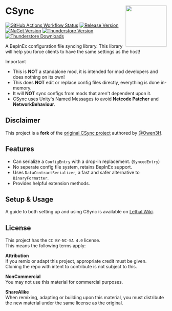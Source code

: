 # CSync [<img align="right" width="128" height="128" src="https://github.com/lc-sigurd/CSync/raw/main/CSync/assets/icons/icon.png">](https://thunderstore.io/c/lethal-company/p/Sigurd/CSync/)

[![GitHub Actions Workflow Status](https://img.shields.io/github/actions/workflow/status/lc-sigurd/CSync/build.yml?style=for-the-badge&logo=github)](https://github.com/lc-sigurd/CSync/actions/workflows/build.yml)
[![Release Version](https://img.shields.io/github/v/release/lc-sigurd/CSync?style=for-the-badge&logo=github)](https://github.com/lc-sigurd/CSync/releases)
[![NuGet Version](https://img.shields.io/nuget/v/Sigurd.BepInEx.CSync?style=for-the-badge&logo=nuget)](https://nuget.org/packages/Sigurd.BepInEx.CSync)
[![Thunderstore Version](https://img.shields.io/thunderstore/v/Sigurd/CSync?style=for-the-badge&logo=thunderstore&logoColor=white)](https://thunderstore.io/c/lethal-company/p/Sigurd/CSync/)
[![Thunderstore Downloads](https://img.shields.io/thunderstore/dt/Sigurd/CSync?style=for-the-badge&logo=thunderstore&logoColor=white)](https://thunderstore.io/c/lethal-company/p/Sigurd/CSync/)

A BepInEx configuration file syncing library.
This library will help you force clients to have the same settings as the host!

> [!IMPORTANT]
> - This is **NOT** a standalone mod, it is intended for mod developers and does nothing on its own!<br>
> - This does **NOT** edit or replace config files directly, everything is done in-memory.<br>
> - It will **NOT** sync configs from mods that aren't dependent upon it.<br>
> - CSync uses Unity's Named Messages to avoid **Netcode Patcher** and **NetworkBehaviour**.

## Disclaimer

This project is a **fork** of the [original CSync project](https://github.com/Owen3H/CSync) authored by
[@Owen3H](https://github.com/Owen3H).

## Features
- Can serialize a `ConfigEntry` with a drop-in replacement. (`SyncedEntry`)
- No seperate config file system, retains BepInEx support.
- Uses `DataContractSerializer`, a fast and safer alternative to `BinaryFormatter`.
- Provides helpful extension methods.

## Setup & Usage
A guide to both setting up and using CSync is available on [Lethal Wiki](https://lethal.wiki/dev/apis/csync).

## License
This project has the `CC BY-NC-SA 4.0` license.<br>
This means the following terms apply:

**Attribution**<br>
If you remix or adapt this project, appropriate credit must be given.<br>
Cloning the repo with intent to contribute is not subject to this.

**NonCommercial**<br>
You may not use this material for commercial purposes.

**ShareAlike**<br>
When remixing, adapting or building upon this material, you must
distribute the new material under the same license as the original.
